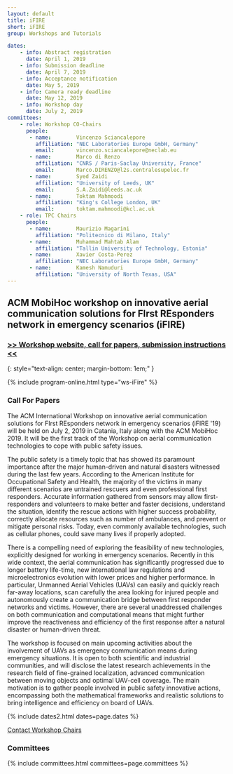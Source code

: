 ```yaml
---
layout: default
title: iFIRE
short: iFIRE
group: Workshops and Tutorials

dates:
    - info: Abstract registration
      date: April 1, 2019
    - info: Submission deadline
      date: April 7, 2019
    - info: Acceptance notification
      date: May 5, 2019
    - info: Camera ready deadline
      date: May 12, 2019
    - info: Workshop day
      date: July 2, 2019
committees:
    - role: Workshop CO-Chairs
      people:
       - name:        Vincenzo Sciancalepore
         affiliation: "NEC Laboratories Europe GmbH, Germany"
         email:       vincenzo.sciancalepore@neclab.eu
       - name:        Marco di Renzo
         affiliation: "CNRS / Paris-Saclay University, France"
         email:       Marco.DIRENZO@l2s.centralesupelec.fr
       - name:        Syed Zaidi
         affiliation: "University of Leeds, UK"
         email:       S.A.Zaidi@leeds.ac.uk
       - name:        Toktam Mahmoodi
         affiliation: "King's College London, UK"
         email:       toktam.mahmoodi@kcl.ac.uk
    - role: TPC Chairs
      people:
       - name:        Maurizio Magarini
         affiliation: "Politecnico di Milano, Italy"
       - name:        Muhammad Mahtab Alam
         affiliation: "Tallin University of Technology, Estonia"
       - name:        Xavier Costa-Perez
         affiliation: "NEC Laboratories Europe GmbH, Germany"
       - name:        Kamesh Namuduri
         affiliation: "University of North Texas, USA"
---
```


## ACM MobiHoc workshop on innovative aerial communication solutions for FIrst REsponders network in emergency scenarios (iFIRE)

### [>> Workshop website, call for papers, submission instructions <<](http://ifire.neclab.eu)
{: style="text-align: center; margin-bottom: 1em;" }


{% include program-online.html type="ws-iFire" %}

### Call For Papers

The ACM International Workshop on innovative aerial communication solutions for FIrst REsponders network in emergency scenarios (iFIRE '19) will be held on July 2, 2019 in Catania, Italy along with the ACM MobiHoc 2019. It will be the first track of the Workshop on aerial communication technologies to cope with public safety issues.

The public safety is a timely topic that has showed its paramount importance after the major human-driven and natural disasters witnessed during the last few years. According to the American Institute for Occupational Safety and Health, the majority of the victims in many different scenarios are untrained rescuers and even professional first responders. Accurate information gathered from sensors may allow first-responders and volunteers to make better and faster decisions, understand the situation, identify the rescue actions with higher success probability, correctly allocate resources such as number of ambulances, and prevent or mitigate personal risks. Today, even commonly available technologies, such as cellular phones, could save many lives if properly adopted.

There is a compelling need of exploring the feasibility of new technologies, explicitly designed for working in emergency scenarios. Recently in this wide context, the aerial communication has significantly progressed due to longer battery life-time, new international law regulations and microelectronics evolution with lower prices and higher performance. In particular, Unmanned Aerial Vehicles (UAVs) can easily and quickly reach far-away locations, scan carefully the area looking for injured people and autonomously create a communication bridge between first responder networks and victims. However, there are several unaddressed challenges on both communication and computational means that might further improve the reactiveness and efficiency of the first response after a natural disaster or human-driven threat.

The workshop is focused on main upcoming activities about the involvement of UAVs as emergency communication means during emergency situations. It is open to both scientific and industrial communities, and will disclose the latest research achievements in the research field of fine-grained localization, advanced communication between moving objects and optimal UAV-cell coverage. The main motivation is to gather people involved in public safety innovative actions, encompassing both the mathematical frameworks and realistic solutions to bring intelligence and efficiency on board of UAVs.



{% include dates2.html dates=page.dates %}

<div class="row">
  <div class="col-sm-6 col-sm-offset-3">
    <a href="mailto:{% for person in page.committees[0].people %}{% if person.email and person.email != "" %}{% unless forloop.first %},{% endunless %}{{ person.email }}{% endif %}{% endfor %}?subject=[{{ page.short }}]" class="btn btn-primary btn-block" role="button">Contact Workshop Chairs</a>
  </div>
</div>


### Committees

{% include committees.html committees=page.committees %}
